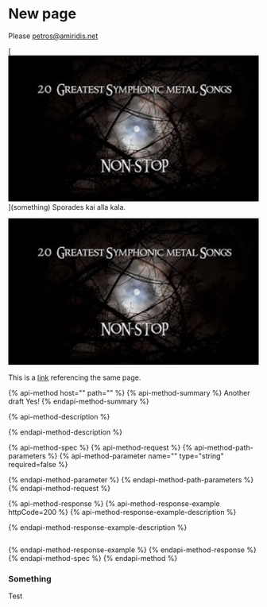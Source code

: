 # New page

Please [petros@amiridis.net](mailto:petros@amiridis.net)

\[![](.gitbook/assets/screenshot-2020-12-07-at-16.20.55.png)\]\(something\) Sporades kai alla kala.





![](.gitbook/assets/screenshot-2020-12-07-at-16.20.55.png)

This is a [link](new-page.md#something) referencing the same page.

{% api-method host="" path="" %}
{% api-method-summary %}
Another draft Yes!
{% endapi-method-summary %}

{% api-method-description %}

{% endapi-method-description %}

{% api-method-spec %}
{% api-method-request %}
{% api-method-path-parameters %}
{% api-method-parameter name="" type="string" required=false %}

{% endapi-method-parameter %}
{% endapi-method-path-parameters %}
{% endapi-method-request %}

{% api-method-response %}
{% api-method-response-example httpCode=200 %}
{% api-method-response-example-description %}

{% endapi-method-response-example-description %}

```text

```
{% endapi-method-response-example %}
{% endapi-method-response %}
{% endapi-method-spec %}
{% endapi-method %}

### Something

Test

